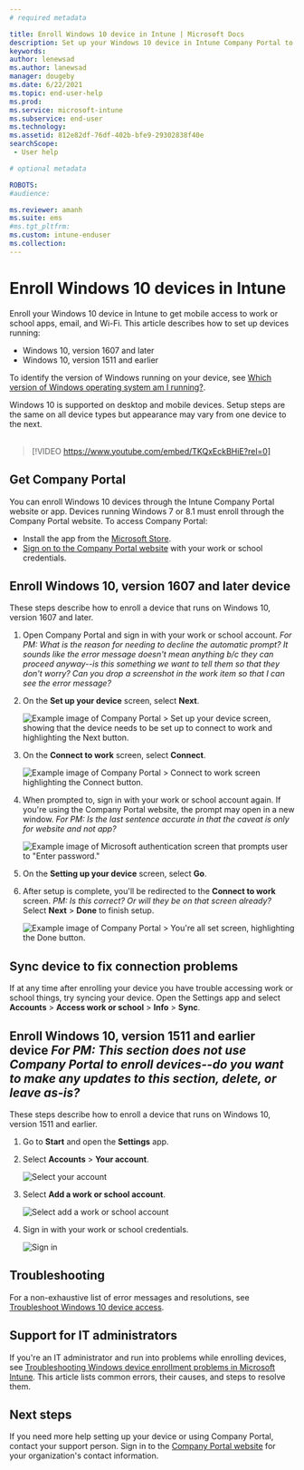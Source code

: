 ```yaml
---
# required metadata

title: Enroll Windows 10 device in Intune | Microsoft Docs
description: Set up your Windows 10 device in Intune Company Portal to get remote access to work or school.  
keywords:
author: lenewsad
ms.author: lanewsad
manager: dougeby
ms.date: 6/22/2021
ms.topic: end-user-help
ms.prod:
ms.service: microsoft-intune
ms.subservice: end-user
ms.technology:
ms.assetid: 812e82df-76df-402b-bfe9-29302838f40e
searchScope:
 - User help

# optional metadata

ROBOTS:  
#audience:

ms.reviewer: amanh
ms.suite: ems
#ms.tgt_pltfrm:
ms.custom: intune-enduser
ms.collection: 
---
```


# Enroll Windows 10 devices in Intune    

Enroll your Windows 10 device in Intune to get mobile access to work or school apps, email, and Wi-Fi. This article describes how to set up devices running:

* Windows 10, version 1607 and later
* Windows 10, version 1511 and earlier  

To identify the version of Windows running on your device, see [Which version of Windows operating system am I running?](https://go.microsoft.com/fwlink/?linkid=2166188).  

Windows 10 is supported on desktop and mobile devices. Setup steps are the same on all device types but appearance may vary from one device to the next.  
</br>
> [!VIDEO https://www.youtube.com/embed/TKQxEckBHiE?rel=0]  

## Get Company Portal
You can enroll Windows 10 devices through the Intune Company Portal website or app. Devices running Windows 7 or 8.1 must enroll through the Company Portal website. To access Company Portal: 

* Install the app from the [Microsoft Store](https://go.microsoft.com/fwlink/?linkid=2141417).    
* [Sign on to the Company Portal website](https://go.microsoft.com/fwlink/?linkid=2010980) with your work or school credentials.  

## Enroll Windows 10, version 1607 and later device 
These steps describe how to enroll a device that runs on Windows 10, version 1607 and later.  

1. Open Company Portal and sign in with your work or school account. *For PM: What is the reason for needing to decline the automatic prompt? It sounds like the error message doesn't mean anything b/c they can proceed anyway--is this something we want to tell them so that they don't worry? Can you drop a screenshot in the work item so that I can see the error message?*

2. On the **Set up your device** screen, select **Next**. 

    ![Example image of Company Portal > Set up your device screen, showing that the device needs to be set up to connect to work and highlighting the Next button.](./media/set-up-your-device-company-portal-2107.png)  

3. On the **Connect to work** screen, select **Connect**.  

    ![Example image of Company Portal > Connect to work screen highlighting the Connect button.](./media/connect-to-work-company-portal-2107.png)  

4. When prompted to, sign in with your work or school account again. If you're using the Company Portal website, the prompt may open in a new window. *For PM: Is the last sentence accurate in that the caveat is only for website and not app?*  

    ![Example image of Microsoft authentication screen that prompts user to "Enter password."](./media/enter-password-prompt-company-portal-2107.png)  

5. On the **Setting up your device** screen, select **Go**.  

6. After setup is complete, you'll be redirected to the **Connect to work** screen. *PM: Is this correct? Or will they be on that screen already?* Select **Next** > **Done** to finish setup.  

    ![Example image of Company Portal > You're all set screen, highlighting the Done button.](./media/youre-all-set-company-portal-2107.png)  

## Sync device to fix connection problems  

If at any time after enrolling your device you have trouble accessing work or school things, try syncing your device. Open the Settings app and select **Accounts** > **Access work or school** > **Info** > **Sync**.     

## Enroll Windows 10, version 1511 and earlier device  *For PM: This section does not use Company Portal to enroll devices--do you want to make any updates to this section, delete, or leave as-is?*  
These steps describe how to enroll a device that runs on Windows 10, version 1511 and earlier.  

1. Go to **Start** and open the **Settings** app. 

3. Select **Accounts** > **Your account**.  


    ![Select your account](./media/W10-enroll-2-accounts-your-account.png)  

5. Select **Add a work or school account**.  


    ![Select add a work or school account](./media/w10-enroll-3-add-work-school-acct.png)  

6. Sign in with your work or school credentials.  


    ![Sign in](./media/W10-enroll-4-sign-in.png)  


## Troubleshooting 
For a non-exhaustive list of error messages and resolutions, see [Troubleshoot Windows 10 device access](troubleshoot-your-windows-10-device-windows.md).  


## Support for IT administrators    

If you're an IT administrator and run into problems while enrolling devices, see [Troubleshooting Windows device enrollment problems in Microsoft Intune](https://support.microsoft.com/help/4469913). This article lists common errors, their causes, and steps to resolve them. 

## Next steps  
If you need more help setting up your device or using Company Portal, contact your support person. Sign in to the [Company Portal website](https://go.microsoft.com/fwlink/?linkid=2010980) for your organization's contact information.   

 

